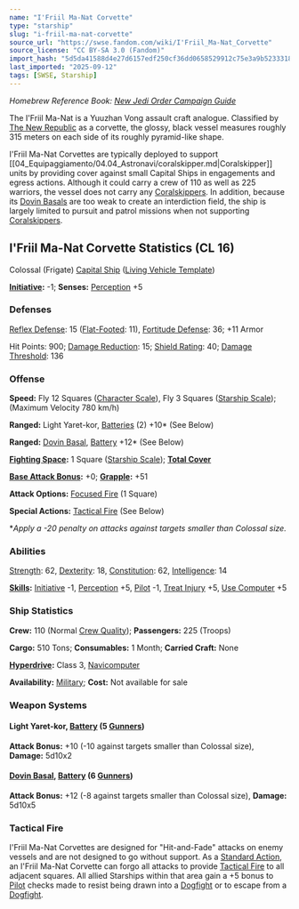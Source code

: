 ```yaml
---
name: "I'Friil Ma-Nat Corvette"
type: "starship"
slug: "i-friil-ma-nat-corvette"
source_url: "https://swse.fandom.com/wiki/I'Friil_Ma-Nat_Corvette"
source_license: "CC BY-SA 3.0 (Fandom)"
import_hash: "5d5da41588d4e27d6157edf250cf36dd0658529912c75e3a9b5233318816c1b9"
last_imported: "2025-09-12"
tags: [SWSE, Starship]
---
```

*Homebrew Reference Book: [New Jedi Order Campaign Guide](https://swse.fandom.com/wiki/New_Jedi_Order_Campaign_Guide)*

The I'Friil Ma-Nat is a Yuuzhan Vong assault craft analogue. Classified by [The New Republic](https://swse.fandom.com/wiki/The_New_Republic) as a corvette, the glossy, black vessel measures roughly 315 meters on each side of its roughly pyramid-like shape.

I'Friil Ma-Nat Corvettes are typically deployed to support [[04_Equipaggiamento/04.04_Astronavi/coralskipper.md|Coralskipper]] units by providing cover against small Capital Ships in engagements and egress actions. Although it could carry a crew of 110 as well as 225 warriors, the vessel does not carry any [Coralskippers](https://swse.fandom.com/wiki/Coralskippers). In addition, because its [Dovin Basals](https://swse.fandom.com/wiki/Dovin_Basals) are too weak to create an interdiction field, the ship is largely limited to pursuit and patrol missions when not supporting [Coralskippers](https://swse.fandom.com/wiki/Coralskippers).
## I'Friil Ma-Nat Corvette Statistics (CL 16)
Colossal (Frigate) [Capital Ship](https://swse.fandom.com/wiki/Capital_Ship) ([Living Vehicle Template](https://swse.fandom.com/wiki/Living_Vehicle_Template))

**[Initiative](https://swse.fandom.com/wiki/Initiative):** -1; **Senses:** [Perception](https://swse.fandom.com/wiki/Perception) +5
### Defenses
[Reflex Defense](https://swse.fandom.com/wiki/Reflex_Defense_(Vehicles)): 15 ([Flat-Footed](https://swse.fandom.com/wiki/Flat-Footed): 11), [Fortitude Defense](https://swse.fandom.com/wiki/Fortitude_Defense_(Vehicles)): 36; +11 Armor

Hit Points: 900; [Damage Reduction](https://swse.fandom.com/wiki/Damage_Reduction): 15; [Shield Rating](https://swse.fandom.com/wiki/Shield_Rating): 40; [Damage Threshold](https://swse.fandom.com/wiki/Damage_Threshold_(Vehicles)): 136
### Offense
**Speed:** Fly 12 Squares ([Character Scale](https://swse.fandom.com/wiki/Character_Scale)), Fly 3 Squares ([Starship Scale](https://swse.fandom.com/wiki/Starship_Scale)); (Maximum Velocity 780 km/h)

**Ranged:** Light Yaret-kor, [Batteries](https://swse.fandom.com/wiki/Batteries) (2) +10* (See Below)

**Ranged:** [Dovin Basal](https://swse.fandom.com/wiki/Dovin_Basal), [Battery](https://swse.fandom.com/wiki/Battery) +12* (See Below)

**[Fighting Space](https://swse.fandom.com/wiki/Fighting_Space):** 1 Square ([Starship Scale](https://swse.fandom.com/wiki/Starship_Scale)); **[Total Cover](https://swse.fandom.com/wiki/Total_Cover)**

**[Base Attack Bonus](https://swse.fandom.com/wiki/Base_Attack_Bonus):** +0; **[Grapple](https://swse.fandom.com/wiki/Grapple):** +51

**Attack Options:** [Focused Fire](https://swse.fandom.com/wiki/Focused_Fire) (1 Square)

**Special Actions:** [Tactical Fire](https://swse.fandom.com/wiki/Tactical_Fire) (See Below)

**Apply a -20 penalty on attacks against targets smaller than Colossal size.*
### Abilities
[Strength](https://swse.fandom.com/wiki/Strength): 62, [Dexterity](https://swse.fandom.com/wiki/Dexterity): 18, [Constitution](https://swse.fandom.com/wiki/Constitution): 62, [Intelligence](https://swse.fandom.com/wiki/Intelligence): 14

**[Skills](https://swse.fandom.com/wiki/Skills):** [Initiative](https://swse.fandom.com/wiki/Initiative) -1, [Perception](https://swse.fandom.com/wiki/Perception) +5, [Pilot](https://swse.fandom.com/wiki/Pilot) -1, [Treat Injury](https://swse.fandom.com/wiki/Treat_Injury) +5, [Use Computer](https://swse.fandom.com/wiki/Use_Computer) +5
### Ship Statistics
**Crew:** 110 (Normal [Crew Quality](https://swse.fandom.com/wiki/Crew_Quality)); **Passengers:** 225 (Troops)

**Cargo:** 510 Tons; **Consumables:** 1 Month; **Carried Craft:** None

**[Hyperdrive](https://swse.fandom.com/wiki/Hyperdrive):** Class 3, [Navicomputer](https://swse.fandom.com/wiki/Navicomputer)

**Availability:** [Military](https://swse.fandom.com/wiki/Military); **Cost:** Not available for sale
### Weapon Systems

#### **Light Yaret-kor, [Battery](https://swse.fandom.com/wiki/Weapon_Batteries) (5 [Gunners](https://swse.fandom.com/wiki/Gunners))**
**Attack Bonus:** +10 (-10 against targets smaller than Colossal size), **Damage:** 5d10x2

#### **[Dovin Basal](https://swse.fandom.com/wiki/Dovin_Basal), [Battery](https://swse.fandom.com/wiki/Weapon_Batteries) (6 [Gunners](https://swse.fandom.com/wiki/Gunners))**
**Attack Bonus:** +12 (-8 against targets smaller than Colossal size), **Damage:** 5d10x5

### Tactical Fire
I'Friil Ma-Nat Corvettes are designed for "Hit-and-Fade" attacks on enemy vessels and are not designed to go without support. As a [Standard Action](https://swse.fandom.com/wiki/Standard_Action), an I'Friil Ma-Nat Corvette can forgo all attacks to provide [Tactical Fire](https://swse.fandom.com/wiki/Tactical_Fire) to all adjacent squares. All allied Starships within that area gain a +5 bonus to [Pilot](https://swse.fandom.com/wiki/Pilot) checks made to resist being drawn into a [Dogfight](https://swse.fandom.com/wiki/Dogfight) or to escape from a [Dogfight](https://swse.fandom.com/wiki/Dogfight).